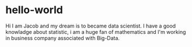 # hello-world
Hi I am Jacob and my dream is to became data scientist. I have a good knowladge about statistic, i am a huge fan of mathematics and I'm working in business company associated with Big-Data. 
